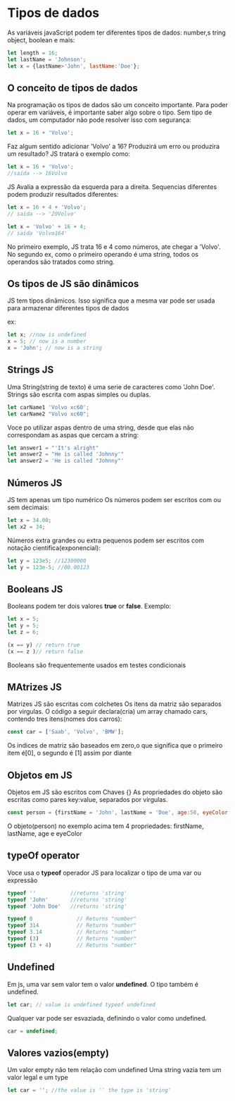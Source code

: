 # Tipos de dados
As variáveis javaScript podem ter diferentes tipos de dados: number,s tring object, boolean e mais:

~~~ javascript
let length = 16;
let lastName = 'Johnson';
let x = {lastName>'John', lastName:'Doe'};
~~~
## O conceito de tipos de dados
Na programação os tipos de dados são um conceito importante.
Para poder operar em variáveis, é importante saber algo sobre o tipo.
Sem tipo de dados, um computador não pode resolver isso com segurança:

~~~ javascript
let x = 16 + 'Volvo';
~~~

Faz algum sentido adicionar 'Volvo' a 16? Produzirá um erro ou produzira um resultado?
JS tratará o exemplo como:
~~~ javascript
let x = 16 + 'Volvo';
//saída --> 16Volvo
~~~

JS Avalia a expressão da esquerda para a direita. Sequencias diferentes podem produzir resultados diferentes:

~~~ javascript
let x = 16 + 4 + 'Volvo';
// saída --> '20Volvo'
~~~

~~~ javascript
let x = 'Volvo' + 16 + 4;
// saída 'Volvo164'
~~~

No primeiro exemplo, JS trata 16 e 4 como números, ate chegar a 'Volvo'.
No segundo ex, como o primeiro operando é uma string, todos os operandos são tratados como string.

## Os tipos de JS são dinâmicos
JS tem tipos dinâmicos. Isso significa que a mesma var pode ser usada para armazenar diferentes tipos de dados

ex:
~~~ javascript
let x; //now is undefined
x = 5; // now is a number
x = 'John'; // now is a string
~~~

## Strings JS
Uma String(string de texto) é uma serie de caracteres como 'John Doe'.
Strings são escrita com aspas simples ou duplas.
~~~ javascript
let carName1 'Volvo xc60';
let carName2 "Volvo xc60";
~~~

Voce po utilizar aspas dentro de uma string, desde que elas não correspondam as aspas que cercam a string:

~~~ javascript
let answer1 = "'It's alright"
let answer2 = "He is called 'Johnny'"
let answer2 = 'He is called "Johnny"'

~~~
## Números JS

JS tem apenas um tipo numérico
Os números podem ser escritos com ou sem decimais:
~~~ javascript
let x = 34.00;
let x2 = 34;
~~~
Números extra grandes ou extra pequenos podem ser escritos com notação cientifica(exponencial):

~~~ javascript
let y = 123e5; //12300000
let y = 123e-5; //00.00123
~~~

## Booleans JS

Booleans podem ter dois valores **true** or **false**.
Exemplo:
~~~ javascript
let x = 5;
let y = 5;
let z = 6;

(x == y) // return true
(x == z )// return false
~~~
Booleans são frequentemente usados em testes condicionais

## MAtrizes JS
Matrizes JS são escritas com colchetes
Os itens da matriz são separados por virgulas.
O código a seguir declara(cria) um array chamado cars, contendo tres itens(nomes dos carros):

~~~ javascript
const car = ['Saab', 'Volvo', 'BMW'];
~~~

Os indices de matriz são baseados em zero,o que significa que o primeiro item é[0], o segundo é [1] assim por 
diante

## Objetos em JS
Objetos em JS são escritos com Chaves {}
As propriedades do objeto são escritas como pares  key:value, separados por virgulas.

~~~ javascript
const person = {firstName = 'John', lastName = 'Doe', age:50, eyeColor:'blue'};
~~~
O objeto(person) no exemplo acima tem 4 propriedades: firstName, lastName, age e eyeColor

## typeOf operator
Voce usa o **typeof** operador JS para localizar o tipo de uma var ou expressão

~~~ javascript
typeof ''           //returns 'string'
typeof 'John'       //returns 'string'
typeof 'John Doe'   //returns 'string'
~~~

~~~ javascript
typeof 0              // Returns "number"
typeof 314            // Returns "number"
typeof 3.14           // Returns "number"
typeof (3)            // Returns "number"
typeof (3 + 4)        // Returns "number"
~~~

## Undefined
Em js, uma var sem valor tem o valor **undefined**. O tipo também é undefined.
~~~ javascript
let car; // value is undefined typeof undefined
~~~
Qualquer var pode ser esvaziada, definindo o valor como undefined.

~~~ javascript
car = undefined;
~~~

## Valores vazios(empty)
Um valor empty não tem relação com undefined
Uma string vazia tem um valor legal e um type

~~~ javascript
let car = ''; //the value is '' the type is 'string'
~~~

